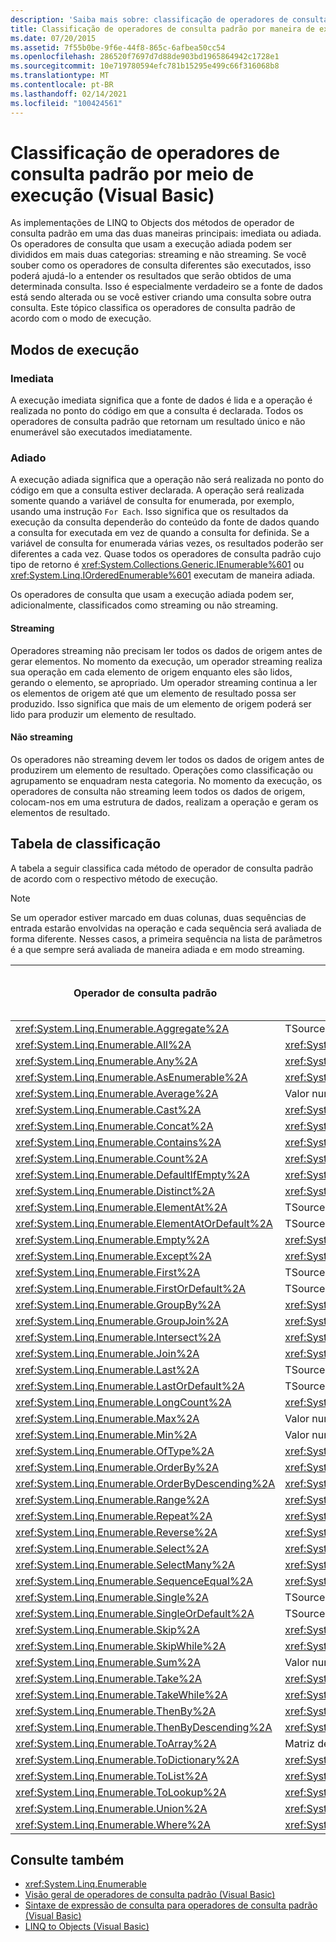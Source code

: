 ```yaml
---
description: 'Saiba mais sobre: classificação de operadores de consulta padrão por meio de execução (Visual Basic)'
title: Classificação de operadores de consulta padrão por maneira de execução
ms.date: 07/20/2015
ms.assetid: 7f55b0be-9f6e-44f8-865c-6afbea50cc54
ms.openlocfilehash: 286520f7697d7d88de903bd1965864942c1728e1
ms.sourcegitcommit: 10e719780594efc781b15295e499c66f316068b8
ms.translationtype: MT
ms.contentlocale: pt-BR
ms.lasthandoff: 02/14/2021
ms.locfileid: "100424561"
---
```

# <a name="classification-of-standard-query-operators-by-manner-of-execution-visual-basic"></a>Classificação de operadores de consulta padrão por meio de execução (Visual Basic)

As implementações de LINQ to Objects dos métodos de operador de consulta padrão em uma das duas maneiras principais: imediata ou adiada. Os operadores de consulta que usam a execução adiada podem ser divididos em mais duas categorias: streaming e não streaming. Se você souber como os operadores de consulta diferentes são executados, isso poderá ajudá-lo a entender os resultados que serão obtidos de uma determinada consulta. Isso é especialmente verdadeiro se a fonte de dados está sendo alterada ou se você estiver criando uma consulta sobre outra consulta. Este tópico classifica os operadores de consulta padrão de acordo com o modo de execução.  
  
## <a name="manners-of-execution"></a>Modos de execução  
  
### <a name="immediate"></a>Imediata  

 A execução imediata significa que a fonte de dados é lida e a operação é realizada no ponto do código em que a consulta é declarada. Todos os operadores de consulta padrão que retornam um resultado único e não enumerável são executados imediatamente.  
  
### <a name="deferred"></a>Adiado  

 A execução adiada significa que a operação não será realizada no ponto do código em que a consulta estiver declarada. A operação será realizada somente quando a variável de consulta for enumerada, por exemplo, usando uma instrução `For Each`. Isso significa que os resultados da execução da consulta dependerão do conteúdo da fonte de dados quando a consulta for executada em vez de quando a consulta for definida. Se a variável de consulta for enumerada várias vezes, os resultados poderão ser diferentes a cada vez. Quase todos os operadores de consulta padrão cujo tipo de retorno é <xref:System.Collections.Generic.IEnumerable%601> ou <xref:System.Linq.IOrderedEnumerable%601> executam de maneira adiada.  
  
 Os operadores de consulta que usam a execução adiada podem ser, adicionalmente, classificados como streaming ou não streaming.  
  
#### <a name="streaming"></a>Streaming  

 Operadores streaming não precisam ler todos os dados de origem antes de gerar elementos. No momento da execução, um operador streaming realiza sua operação em cada elemento de origem enquanto eles são lidos, gerando o elemento, se apropriado. Um operador streaming continua a ler os elementos de origem até que um elemento de resultado possa ser produzido. Isso significa que mais de um elemento de origem poderá ser lido para produzir um elemento de resultado.  
  
#### <a name="non-streaming"></a>Não streaming  

 Os operadores não streaming devem ler todos os dados de origem antes de produzirem um elemento de resultado. Operações como classificação ou agrupamento se enquadram nesta categoria. No momento da execução, os operadores de consulta não streaming leem todos os dados de origem, colocam-nos em uma estrutura de dados, realizam a operação e geram os elementos de resultado.  
  
## <a name="classification-table"></a>Tabela de classificação  

 A tabela a seguir classifica cada método de operador de consulta padrão de acordo com o respectivo método de execução.  
  
> [!NOTE]
> Se um operador estiver marcado em duas colunas, duas sequências de entrada estarão envolvidas na operação e cada sequência será avaliada de forma diferente. Nesses casos, a primeira sequência na lista de parâmetros é a que sempre será avaliada de maneira adiada e em modo streaming.  
  
|Operador de consulta padrão|Tipo de retorno|Execução Imediata|Execução adiada de streaming|Execução adiada de não streaming|  
|-----------------------------|-----------------|-------------------------|----------------------------------|---------------------------------------|  
|<xref:System.Linq.Enumerable.Aggregate%2A>|TSource|X|||  
|<xref:System.Linq.Enumerable.All%2A>|<xref:System.Boolean>|X|||  
|<xref:System.Linq.Enumerable.Any%2A>|<xref:System.Boolean>|X|||  
|<xref:System.Linq.Enumerable.AsEnumerable%2A>|<xref:System.Collections.Generic.IEnumerable%601>||X||  
|<xref:System.Linq.Enumerable.Average%2A>|Valor numérico único|X|||  
|<xref:System.Linq.Enumerable.Cast%2A>|<xref:System.Collections.Generic.IEnumerable%601>||X||  
|<xref:System.Linq.Enumerable.Concat%2A>|<xref:System.Collections.Generic.IEnumerable%601>||X||  
|<xref:System.Linq.Enumerable.Contains%2A>|<xref:System.Boolean>|X|||  
|<xref:System.Linq.Enumerable.Count%2A>|<xref:System.Int32>|X|||  
|<xref:System.Linq.Enumerable.DefaultIfEmpty%2A>|<xref:System.Collections.Generic.IEnumerable%601>||X||  
|<xref:System.Linq.Enumerable.Distinct%2A>|<xref:System.Collections.Generic.IEnumerable%601>||X||  
|<xref:System.Linq.Enumerable.ElementAt%2A>|TSource|X|||  
|<xref:System.Linq.Enumerable.ElementAtOrDefault%2A>|TSource|X|||  
|<xref:System.Linq.Enumerable.Empty%2A>|<xref:System.Collections.Generic.IEnumerable%601>|X|||  
|<xref:System.Linq.Enumerable.Except%2A>|<xref:System.Collections.Generic.IEnumerable%601>||X|X|  
|<xref:System.Linq.Enumerable.First%2A>|TSource|X|||  
|<xref:System.Linq.Enumerable.FirstOrDefault%2A>|TSource|X|||  
|<xref:System.Linq.Enumerable.GroupBy%2A>|<xref:System.Collections.Generic.IEnumerable%601>|||X|  
|<xref:System.Linq.Enumerable.GroupJoin%2A>|<xref:System.Collections.Generic.IEnumerable%601>||X|X|  
<xref:System.Linq.Enumerable.Intersect%2A>|<xref:System.Collections.Generic.IEnumerable%601>||X|X|  
|<xref:System.Linq.Enumerable.Join%2A>|<xref:System.Collections.Generic.IEnumerable%601>||X|X|  
|<xref:System.Linq.Enumerable.Last%2A>|TSource|X|||  
|<xref:System.Linq.Enumerable.LastOrDefault%2A>|TSource|X|||  
|<xref:System.Linq.Enumerable.LongCount%2A>|<xref:System.Int64>|X|||  
|<xref:System.Linq.Enumerable.Max%2A>|Valor numérico único, TSource ou TResult|X|||  
|<xref:System.Linq.Enumerable.Min%2A>|Valor numérico único, TSource ou TResult|X|||  
|<xref:System.Linq.Enumerable.OfType%2A>|<xref:System.Collections.Generic.IEnumerable%601>||X||  
|<xref:System.Linq.Enumerable.OrderBy%2A>|<xref:System.Linq.IOrderedEnumerable%601>|||X|  
|<xref:System.Linq.Enumerable.OrderByDescending%2A>|<xref:System.Linq.IOrderedEnumerable%601>|||X|  
|<xref:System.Linq.Enumerable.Range%2A>|<xref:System.Collections.Generic.IEnumerable%601>||X||  
|<xref:System.Linq.Enumerable.Repeat%2A>|<xref:System.Collections.Generic.IEnumerable%601>||X||  
|<xref:System.Linq.Enumerable.Reverse%2A>|<xref:System.Collections.Generic.IEnumerable%601>|||X|  
|<xref:System.Linq.Enumerable.Select%2A>|<xref:System.Collections.Generic.IEnumerable%601>||X||  
|<xref:System.Linq.Enumerable.SelectMany%2A>|<xref:System.Collections.Generic.IEnumerable%601>||X||  
|<xref:System.Linq.Enumerable.SequenceEqual%2A>|<xref:System.Boolean>|X|||  
|<xref:System.Linq.Enumerable.Single%2A>|TSource|X|||  
|<xref:System.Linq.Enumerable.SingleOrDefault%2A>|TSource|X|||  
|<xref:System.Linq.Enumerable.Skip%2A>|<xref:System.Collections.Generic.IEnumerable%601>||X||  
|<xref:System.Linq.Enumerable.SkipWhile%2A>|<xref:System.Collections.Generic.IEnumerable%601>||X||  
|<xref:System.Linq.Enumerable.Sum%2A>|Valor numérico único|X|||  
|<xref:System.Linq.Enumerable.Take%2A>|<xref:System.Collections.Generic.IEnumerable%601>||X||  
<xref:System.Linq.Enumerable.TakeWhile%2A>|<xref:System.Collections.Generic.IEnumerable%601>||X||  
|<xref:System.Linq.Enumerable.ThenBy%2A>|<xref:System.Linq.IOrderedEnumerable%601>|||X|  
|<xref:System.Linq.Enumerable.ThenByDescending%2A>|<xref:System.Linq.IOrderedEnumerable%601>|||X|  
|<xref:System.Linq.Enumerable.ToArray%2A>|Matriz de TSource|X|||  
|<xref:System.Linq.Enumerable.ToDictionary%2A>|<xref:System.Collections.Generic.Dictionary%602>|X|||  
|<xref:System.Linq.Enumerable.ToList%2A>|<xref:System.Collections.Generic.IList%601>|X|||  
|<xref:System.Linq.Enumerable.ToLookup%2A>|<xref:System.Linq.ILookup%602>|X|||  
|<xref:System.Linq.Enumerable.Union%2A>|<xref:System.Collections.Generic.IEnumerable%601>||X||  
|<xref:System.Linq.Enumerable.Where%2A>|<xref:System.Collections.Generic.IEnumerable%601>||X||  
  
## <a name="see-also"></a>Consulte também

- <xref:System.Linq.Enumerable>
- [Visão geral de operadores de consulta padrão (Visual Basic)](standard-query-operators-overview.md)
- [Sintaxe de expressão de consulta para operadores de consulta padrão (Visual Basic)](query-expression-syntax-for-standard-query-operators.md)
- [LINQ to Objects (Visual Basic)](linq-to-objects.md)
